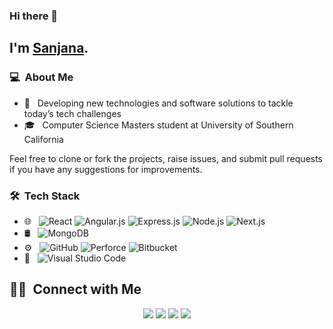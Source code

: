 ### Hi there 👋

##  I'm <a href="https://sanjanadumpala.github.io/">Sanjana</a>.

### 💻 &nbsp;About Me 

- 🤔 &nbsp; Developing new technologies and software solutions to tackle today’s tech challenges
- 🎓 &nbsp; Computer Science Masters student at University of Southern California
<p>
Feel free to clone or fork the projects, raise issues, and submit pull requests if you have any suggestions for improvements.
</p>

### 🛠 &nbsp;Tech Stack

- 🌐 &nbsp;
  <!--![HTML](https://img.shields.io/badge/-HTML-333333?style=flat&logo=HTML5)
  ![CSS](https://img.shields.io/badge/-CSS-333333?style=flat&logo=CSS3&logoColor=1572B6)
  ![JavaScript](https://img.shields.io/badge/-JavaScript-333333?style=flat&logo=javascript)
  ![Bootstrap](https://img.shields.io/badge/-Bootstrap-333333?style=flat&logo=bootstrap&logoColor=563D7C)-->
  ![React](https://img.shields.io/badge/-React-333333?style=flat&logo=react)
  ![Angular.js](https://img.shields.io/badge/-Angular.js-333333?style=flat&logo=angular)
  ![Express.js](https://img.shields.io/badge/-Express.js-333333?style=flat&logo=express)
  ![Node.js](https://img.shields.io/badge/-Node.js-333333?style=flat&logo=node.js)
  ![Next.js](https://img.shields.io/badge/-Next.js-333333?style=flat&logo=next.js)
- 🛢 &nbsp;
  ![MongoDB](https://img.shields.io/badge/-MongoDB-333333?style=flat&logo=mongodb)
- ⚙️ &nbsp;
  ![GitHub](https://img.shields.io/badge/-GitHub-333333?style=flat&logo=github)
  ![Perforce](https://img.shields.io/badge/-Perforce-333333?style=flat&logo=perforce)
  ![Bitbucket](https://img.shields.io/badge/-Bitbucket-333333?style=flat&logo=Bitbucket)
- 🔧 &nbsp;
  ![Visual Studio Code](https://img.shields.io/badge/-Visual%20Studio%20Code-333333?style=flat&logo=visual-studio-code&logoColor=007ACC)


##  🤝🏻 &nbsp;Connect with Me

<p align="center">
<a href="https://sanjanadumpala.github.io" target="_blank"><img src="https://img.shields.io/badge/-Portfolio-3423A6?style=flat-square&logo=Google-Chrome&logoColor=white"/></a>
<a href="https://www.linkedin.com/in/sanjanadumpala" target="_blank"><img src="https://img.shields.io/badge/-Sanjana%20Dumpala-0077B5?style=flat-square&logo=Linkedin&logoColor=white"/></a>
<a href="mailto:dumpala@usc.edu" target="_blank"><img src="https://img.shields.io/badge/-dumpala@usc.edu-D14836?style=flat-square&logo=Gmail&logoColor=white"/></a>
<a href="https://dev.to/sanjanadumpala" target="_blank"><img src="https://img.shields.io/badge/-Sanjana%20Dumpala-0A0A0A?style=flat-square&logo=devdotto&logoColor=white"/></a>
<br />
<br />

